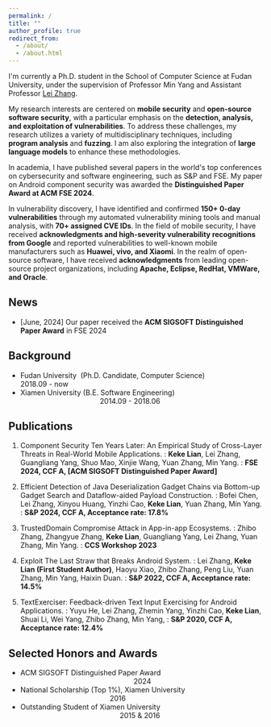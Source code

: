 ```yaml
---
permalink: /
title: ""
author_profile: true
redirect_from: 
  - /about/
  - /about.html
---
```

I'm currently a Ph.D. student in the School of Computer Science at Fudan University, under the supervision of Professor Min Yang and Assistant Professor [Lei Zhang](https://zxlfd.github.io/).

My research interests are centered on **mobile security** and **open-source software security**, with a particular emphasis on the **detection, analysis, and exploitation of vulnerabilities**. To address these challenges, my research utilizes a variety of multidisciplinary techniques, including **program analysis** and **fuzzing**. I am also exploring the integration of **large language models** to enhance these methodologies.

In academia, I have published several papers in the world's top conferences on cybersecurity and software engineering, such as S&P and FSE. My paper on Android component security was awarded the **Distinguished Paper Award at ACM FSE 2024**.

In vulnerability discovery, I have identified and confirmed **150+ 0-day vulnerabilities** through my automated vulnerability mining tools and manual analysis, with **70+ assigned CVE IDs**. In the field of mobile security, I have received **acknowledgments and high-severity vulnerability recognitions from Google** and reported vulnerabilities to well-known mobile manufacturers such as **Huawei, vivo, and Xiaomi**. In the realm of open-source software, I have received **acknowledgments** from leading open-source project organizations, including **Apache, Eclipse, RedHat, VMWare, and Oracle**.

## News
* [June, 2024] Our paper received the **ACM SIGSOFT Distinguished Paper Award** in FSE 2024


## Background

* Fudan University &nbsp;(Ph.D. Candidate, Computer Science) &nbsp;&nbsp;&nbsp;&nbsp;&nbsp;&nbsp;&nbsp;&nbsp;&nbsp;&nbsp;&nbsp;&nbsp;&nbsp;&nbsp;&nbsp;&nbsp;&nbsp;&nbsp;&nbsp;&nbsp;&nbsp;&nbsp;&nbsp;&nbsp; 2018.09 - now
* Xiamen University (B.E. Software Engineering)    &nbsp;&nbsp;&nbsp;&nbsp;&nbsp;&nbsp;&nbsp;&nbsp;&nbsp;&nbsp;&nbsp;&nbsp;&nbsp;&nbsp;&nbsp;&nbsp;&nbsp;&nbsp;&nbsp;&nbsp;&nbsp;&nbsp;&nbsp;&nbsp;&nbsp;&nbsp;&nbsp;&nbsp;&nbsp;&nbsp;&nbsp;&nbsp;&nbsp;&nbsp;&nbsp;&nbsp;&nbsp;&nbsp;&nbsp;&nbsp;2014.09 - 2018.06



## Publications

1. Component Security Ten Years Later: An Empirical Study of Cross-Layer Threats in Real-World Mobile Applications.
  :    **Keke Lian**, Lei Zhang, Guangliang Yang, Shuo Mao, Xinjie Wang, Yuan Zhang, Min Yang.
  :    **FSE 2024, CCF A, [ACM SIGSOFT Distinguished Paper Award]**


1. Efficient Detection of Java Deserialization Gadget Chains via Bottom-up Gadget Search and Dataflow-aided Payload Construction.
  :    Bofei Chen, Lei Zhang, Xinyou Huang, Yinzhi Cao, **Keke Lian**, Yuan Zhang, Min Yang.
  :    **S&P 2024, CCF A, Acceptance rate: 17.8%**


3. TrustedDomain Compromise Attack in App-in-app Ecosystems.
  :    Zhibo Zhang, Zhangyue Zhang, **Keke Lian**, Guangliang Yang, Lei Zhang, Yuan Zhang, Min Yang.
  :    **CCS Workshop 2023**


4. Exploit The Last Straw that Breaks Android System.
  :    Lei Zhang, **Keke Lian (First Student Author)**, Haoyu Xiao, Zhibo Zhang, Peng Liu, Yuan Zhang, Min Yang, Haixin Duan.
  :    **S&P 2022, CCF A, Acceptance rate: 14.5%**


5. TextExerciser: Feedback-driven Text Input Exercising for Android Applications.
  :    Yuyu He, Lei Zhang, Zhemin Yang, Yinzhi Cao, **Keke Lian**, Shuai Li, Wei Yang, Zhibo Zhang, Min Yang,
  :    **S&P 2020, CCF A, Acceptance rate: 12.4%**






## Selected Honors and Awards

* ACM SIGSOFT Distinguished Paper Award   &nbsp;&nbsp;&nbsp;&nbsp;&nbsp;&nbsp;&nbsp;&nbsp;&nbsp;&nbsp;&nbsp;&nbsp;&nbsp;&nbsp;&nbsp;&nbsp;&nbsp;&nbsp;&nbsp;&nbsp;&nbsp;&nbsp;&nbsp;&nbsp;&nbsp;&nbsp;&nbsp;&nbsp;&nbsp;&nbsp;&nbsp;&nbsp;&nbsp;&nbsp;&nbsp;&nbsp;&nbsp;&nbsp;&nbsp;&nbsp;&nbsp;&nbsp;&nbsp;&nbsp;&nbsp;&nbsp;&nbsp;&nbsp;&nbsp;&nbsp;&nbsp;&nbsp;&nbsp;&nbsp;&nbsp;&nbsp;&nbsp;2024
* National Scholarship (Top 1%), Xiamen University &nbsp;&nbsp;&nbsp;&nbsp;&nbsp;&nbsp;&nbsp;&nbsp;&nbsp;&nbsp;&nbsp;&nbsp;&nbsp;&nbsp;&nbsp;&nbsp;&nbsp;&nbsp;&nbsp;&nbsp;&nbsp;&nbsp;&nbsp;&nbsp;&nbsp;&nbsp;&nbsp;&nbsp;&nbsp;&nbsp;&nbsp;&nbsp;&nbsp;&nbsp;&nbsp;&nbsp;&nbsp;&nbsp;&nbsp;&nbsp;&nbsp;&nbsp;&nbsp;&nbsp;&nbsp;2016
* Outstanding Student of Xiamen University &nbsp;&nbsp;&nbsp;&nbsp;&nbsp;&nbsp;&nbsp;&nbsp;&nbsp;&nbsp;&nbsp;&nbsp;&nbsp;&nbsp;&nbsp;&nbsp;&nbsp;&nbsp;&nbsp;&nbsp;&nbsp;&nbsp;&nbsp;&nbsp;&nbsp;&nbsp;&nbsp;&nbsp;&nbsp;&nbsp;&nbsp;&nbsp;&nbsp;&nbsp;&nbsp;&nbsp;&nbsp;&nbsp;&nbsp;&nbsp;&nbsp;&nbsp;&nbsp;&nbsp;&nbsp;&nbsp;&nbsp;&nbsp;&nbsp;&nbsp;2015 & 2016